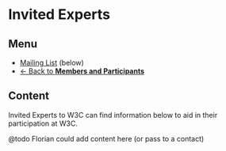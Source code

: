 # Invited Experts
## Menu
* [Mailing List](#) (below)
* [<- Back to **Members and Participants**](index.md)

## Content
Invited Experts to W3C can find information below to aid in their participation at W3C.

@todo Florian could add content here (or pass to a contact)
